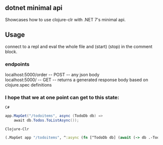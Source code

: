 ## dotnet minimal api
Showcases how to use clojure-clr with .NET 7's minimal api.

## Usage
connect to a repl and eval the whole file and (start) (stop) in the comment block.
   
### endpoints
localhost:5000/order -- POST -- any json body   
localhost:5000/      -- GET  -- returns a generated response body based on clojure.spec definitions

### I hope that we at one point can get to this state:

`C#`
```C#
app.MapGet("/todoitems", async (TodoDb db) =>
    await db.Todos.ToListAsync());
```

`Clojure-Clr`
```Clojure
(.MapGet app "/todoitems", ^:async (fn [^TodoDb db] (await (-> db .-Todos (.ToListAsync)))))
```
  